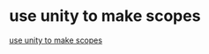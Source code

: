 # use unity to make scopes
[use unity to make scopes](https://aiwithcloud.com/2022/09/19/use_unity_to_make_scopes/)
